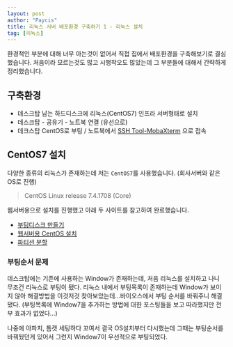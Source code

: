 ```yaml
---
layout: post
author: "Paycis"
title: 리눅스 서버 배포환경 구축하기 1 - 리눅스 설치
tag: [리눅스]
---
```


환경적인 부분에 대해 너무 아는것이 없어서 직접 집에서 배포환경을 구축해보기로 결심했습니다. 
처음이라 모르는것도 많고 시행착오도 많았는데 그 부분들에 대해서 간략하게 정리했습니다. 

## 구축환경

* 데스크탑 남는 하드디스크에 리눅스(CentOS7) 인프라 서버형태로 설치
* 데스크탑 - 공유기 - 노트북 연결 (유선으로)
* 데크스탑 CentOS로 부팅 / 노트북에서 [SSH Tool-MobaXterm](https://mobaxterm.mobatek.net/download.html) 으로 접속

## CentOS7 설치

다양한 종류의 리눅스가 존재하는데 저는 `CentOS7`를 사용했습니다. (회사서버와 같은 OS로 진행)

> CentOS Linux release 7.4.1708 (Core)

웹서버용으로 설치를 진행했고 아래 두 사이트를 참고하여 완료했습니다.

* [부팅디스크 만들기](http://blog.hangyeong.com/504)
* [웹서버용 CentOS 설치](https://pageinkr.com/web-server-사용을-위한-linux-centos-7-설치/)
* [파티션 분할](https://shovelblog.wordpress.com/2016/09/13/centos-7-2-%EC%84%A4%EC%B9%98/)

### 부팅순서 문제
데스크탑에는 기존에 사용하는 Window가 존재하는데, 처음 리눅스를 설치하고 나니 무조건 리눅스로 부팅이 됐다. 리눅스 내에서 부팅목록이 존재하는데 Window가 보이지 않아 해결방법을 이것저것 찾아보았는데...바이오스에서 부팅 순서를 바꿔주니 해결됐다. (부팅목록에 Window7을 추가하는 방법에 대한 포스팅들을 보고 따라했지만 전부 효과가 없었다...)

나중에 아파치, 톰캣 세팅하다 꼬여서 결국 OS설치부터 다시했는데 그때는 부팅순서를 바꿔뒀던게 있어서 그런지 Window7이 우선적으로 부팅되었다.
